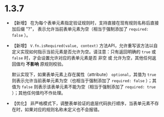 # 1.3.7

* 【新增】 在为每个表单元素指定验证规则时，支持直接在现有规则名称后直接加后缀 "?"， 表示允许当前表单元素为空（相当于强制添加了 `required: false` ）。
* 【新增】 `V.fn.isRequired(value, context)` 方法API，允许重写该方法以自定义实现如何指示当前元素是否允许为空。请注意：只有返回明确的 `true` 或 `false` 时，才会设置允许对应的表单元素是否 非空 或 允许为空，其他任何返回值均 **不影响** 原规则校验。

	默认实现下，如果表单元素上存在属性（attribute） `optional`，其值为 `true` 则表示允许当前表单元素为空（也相当于强制添加了 `required: false` ）；其值为 `false` 则表示该表单元素不能为空（相当于强制添加了 `required: true` ）；其他任何值均不作处理。
* 【优化】 非严格模式下，调整表单验证的底层代码执行顺序，当表单元素不存在时，如果对应的规则名称未定义也不会报错。
